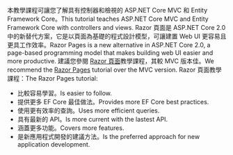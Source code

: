 <span data-ttu-id="f9a81-101">本教學課程可讓您了解具有控制器和檢視的 ASP.NET Core MVC 和 Entity Framework Core。</span><span class="sxs-lookup"><span data-stu-id="f9a81-101">This tutorial teaches ASP.NET Core MVC and Entity Framework Core with controllers and views.</span></span> <span data-ttu-id="f9a81-102">Razor 頁面是 ASP.NET Core 2.0 中的新替代方案，它是以頁面為基礎的程式設計模型，可讓建置 Web UI 更容易且更具工作效率。</span><span class="sxs-lookup"><span data-stu-id="f9a81-102">Razor Pages is a new alternative in ASP.NET Core 2.0, a page-based programming model that makes building web UI easier and more productive.</span></span> <span data-ttu-id="f9a81-103">建議您參閱 [Razor 頁面](xref:data/ef-rp/intro)教學課程，其較 MVC 版本佳。</span><span class="sxs-lookup"><span data-stu-id="f9a81-103">We recommend the [Razor Pages](xref:data/ef-rp/intro) tutorial over the MVC version.</span></span> <span data-ttu-id="f9a81-104">Razor 頁面教學課程：</span><span class="sxs-lookup"><span data-stu-id="f9a81-104">The Razor Pages tutorial:</span></span>

* <span data-ttu-id="f9a81-105">比較容易學習。</span><span class="sxs-lookup"><span data-stu-id="f9a81-105">Is easier to follow.</span></span>
* <span data-ttu-id="f9a81-106">提供更多 EF Core 最佳做法。</span><span class="sxs-lookup"><span data-stu-id="f9a81-106">Provides more EF Core best practices.</span></span>
* <span data-ttu-id="f9a81-107">使用更有效率的查詢。</span><span class="sxs-lookup"><span data-stu-id="f9a81-107">Uses more efficient queries.</span></span>
* <span data-ttu-id="f9a81-108">具有最新的 API。</span><span class="sxs-lookup"><span data-stu-id="f9a81-108">Is more current with the lastest API.</span></span>
* <span data-ttu-id="f9a81-109">涵蓋更多功能。</span><span class="sxs-lookup"><span data-stu-id="f9a81-109">Covers more features.</span></span>
* <span data-ttu-id="f9a81-110">是新應用程式開發的建議方法。</span><span class="sxs-lookup"><span data-stu-id="f9a81-110">Is the preferred approach for new application development.</span></span>